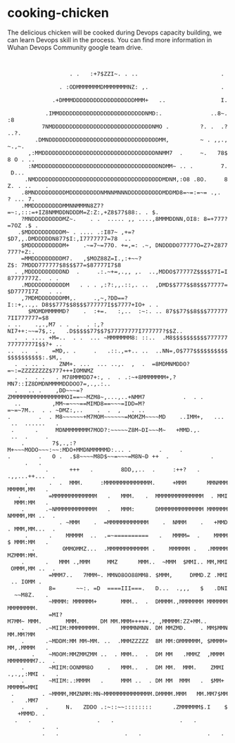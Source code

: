# cooking-chicken
The delicious chicken will be cooked during Devops capacity building, we can learn Devops skill in the process. You can find more information in Wuhan Devops Community google team drive.

<font face="monospace, Courier" size="2">
&nbsp;&nbsp;&nbsp;&nbsp;&nbsp;&nbsp;&nbsp;&nbsp;&nbsp;&nbsp;&nbsp;&nbsp;&nbsp;&nbsp;&nbsp;&nbsp;&nbsp;&nbsp;&nbsp;&nbsp;&nbsp;&nbsp;&nbsp;&nbsp;&nbsp;&nbsp;&nbsp;&nbsp;&nbsp;&nbsp;&nbsp;&nbsp;&nbsp;&nbsp;&nbsp;&nbsp;&nbsp;&nbsp;&nbsp;&nbsp;&nbsp;&nbsp;&nbsp;&nbsp;&nbsp;&nbsp;&nbsp;&nbsp;&nbsp;&nbsp;&nbsp;&nbsp;&nbsp;&nbsp;&nbsp;&nbsp;&nbsp;&nbsp;&nbsp;&nbsp;&nbsp;&nbsp;&nbsp;&nbsp;&nbsp;&nbsp;&nbsp;&nbsp;&nbsp;&nbsp;&nbsp;&nbsp;&nbsp;&nbsp;&nbsp;&nbsp;&nbsp;&nbsp;&nbsp;&nbsp;<br>
&nbsp;&nbsp;&nbsp;&nbsp;&nbsp;&nbsp;&nbsp;&nbsp;&nbsp;&nbsp;&nbsp;&nbsp;&nbsp;&nbsp;&nbsp;&nbsp;&nbsp;&nbsp;.&nbsp;.&nbsp;&nbsp;&nbsp;:+7$ZZI~.&nbsp;.&nbsp;..&nbsp;&nbsp;&nbsp;&nbsp;&nbsp;&nbsp;&nbsp;&nbsp;&nbsp;&nbsp;&nbsp;&nbsp;&nbsp;&nbsp;&nbsp;&nbsp;&nbsp;&nbsp;&nbsp;&nbsp;&nbsp;&nbsp;&nbsp;&nbsp;.&nbsp;&nbsp;&nbsp;&nbsp;&nbsp;&nbsp;&nbsp;&nbsp;&nbsp;&nbsp;&nbsp;&nbsp;&nbsp;&nbsp;&nbsp;&nbsp;&nbsp;<br>
&nbsp;&nbsp;&nbsp;&nbsp;&nbsp;&nbsp;&nbsp;&nbsp;&nbsp;&nbsp;&nbsp;&nbsp;&nbsp;&nbsp;&nbsp;.&nbsp;:ODMMMMMMMDMMMMMMMNZ:&nbsp;,.&nbsp;&nbsp;&nbsp;&nbsp;&nbsp;&nbsp;&nbsp;&nbsp;&nbsp;&nbsp;&nbsp;&nbsp;&nbsp;&nbsp;&nbsp;&nbsp;&nbsp;&nbsp;&nbsp;&nbsp;&nbsp;.&nbsp;&nbsp;&nbsp;&nbsp;&nbsp;&nbsp;&nbsp;&nbsp;&nbsp;&nbsp;&nbsp;&nbsp;&nbsp;&nbsp;&nbsp;&nbsp;&nbsp;<br>
&nbsp;&nbsp;&nbsp;&nbsp;&nbsp;&nbsp;&nbsp;&nbsp;&nbsp;&nbsp;&nbsp;&nbsp;&nbsp;.+DMMMDDDDDDDDDDDDDDDDDDMMM+&nbsp;&nbsp;&nbsp;..&nbsp;&nbsp;&nbsp;&nbsp;&nbsp;&nbsp;&nbsp;&nbsp;&nbsp;&nbsp;&nbsp;&nbsp;&nbsp;&nbsp;&nbsp;&nbsp;I.&nbsp;&nbsp;&nbsp;&nbsp;&nbsp;&nbsp;&nbsp;&nbsp;&nbsp;&nbsp;&nbsp;&nbsp;&nbsp;&nbsp;&nbsp;&nbsp;<br>
&nbsp;&nbsp;&nbsp;&nbsp;&nbsp;&nbsp;&nbsp;&nbsp;&nbsp;&nbsp;&nbsp;.IMMDDDDDDDDDDDDDDDDDDDDDDDDDNMD:.&nbsp;&nbsp;&nbsp;&nbsp;&nbsp;&nbsp;&nbsp;&nbsp;&nbsp;&nbsp;&nbsp;&nbsp;&nbsp;&nbsp;..8~.:8&nbsp;&nbsp;&nbsp;&nbsp;&nbsp;&nbsp;&nbsp;&nbsp;&nbsp;&nbsp;&nbsp;&nbsp;&nbsp;&nbsp;<br>
&nbsp;&nbsp;&nbsp;&nbsp;&nbsp;&nbsp;&nbsp;&nbsp;&nbsp;&nbsp;7NMDDDDDDDDDDDDDDDDDDDDDDDDDDDDDNMO&nbsp;.&nbsp;&nbsp;&nbsp;&nbsp;&nbsp;&nbsp;&nbsp;&nbsp;&nbsp;?.&nbsp;.&nbsp;&nbsp;.?..?.&nbsp;&nbsp;&nbsp;&nbsp;&nbsp;&nbsp;&nbsp;&nbsp;&nbsp;&nbsp;&nbsp;&nbsp;<br>
&nbsp;&nbsp;&nbsp;&nbsp;&nbsp;&nbsp;&nbsp;&nbsp;.DMNDDDDDDDDDDDDDDDDDDDDDDDDDDDDDDDDMM,&nbsp;&nbsp;&nbsp;&nbsp;&nbsp;&nbsp;&nbsp;&nbsp;&nbsp;~&nbsp;.&nbsp;,,.,~.,~.&nbsp;&nbsp;&nbsp;&nbsp;&nbsp;&nbsp;&nbsp;&nbsp;&nbsp;&nbsp;&nbsp;<br>
&nbsp;&nbsp;&nbsp;&nbsp;&nbsp;&nbsp;,:MMDDDDDDDDDDDDDDDDDDDDDDDDDDDDDDDDDNNMM7&nbsp;&nbsp;.&nbsp;&nbsp;&nbsp;&nbsp;&nbsp;~.&nbsp;&nbsp;&nbsp;78$8&nbsp;O&nbsp;.&nbsp;..&nbsp;&nbsp;&nbsp;&nbsp;&nbsp;&nbsp;&nbsp;&nbsp;<br>
&nbsp;&nbsp;&nbsp;&nbsp;&nbsp;&nbsp;:NMDDDDDDDDDDDDDDDDDDDDDDDDDDDDDDDDDDDNDMM~&nbsp;..&nbsp;.&nbsp;&nbsp;&nbsp;&nbsp;&nbsp;&nbsp;&nbsp;&nbsp;7.&nbsp;D...&nbsp;&nbsp;&nbsp;&nbsp;&nbsp;&nbsp;&nbsp;&nbsp;&nbsp;&nbsp;&nbsp;<br>
&nbsp;&nbsp;&nbsp;&nbsp;&nbsp;.NMDDDDDDDDDDDDDDDDDDDDDDDDDDDDDDDDDDDDDMDNM,:O8&nbsp;.8O.&nbsp;&nbsp;&nbsp;&nbsp;&nbsp;8Z.&nbsp;.&nbsp;..&nbsp;&nbsp;&nbsp;&nbsp;.&nbsp;&nbsp;&nbsp;&nbsp;<br>
&nbsp;&nbsp;&nbsp;&nbsp;.8MNDDDDDDDDDMDDDDDDDDDNMNNMNNNDDDDDDDDDDMDDMD8=~=:=~=&nbsp;.,.&nbsp;&nbsp;?&nbsp;...&nbsp;7.&nbsp;&nbsp;&nbsp;&nbsp;&nbsp;&nbsp;&nbsp;&nbsp;<br>
&nbsp;&nbsp;&nbsp;&nbsp;.MMDDDDDDDDDMMNNMMMN8Z7?=~:,:::=+IZ8NMMDDNDDDM=Z:Z:,+Z8$77$88:.&nbsp;.&nbsp;$.&nbsp;&nbsp;&nbsp;&nbsp;&nbsp;&nbsp;&nbsp;&nbsp;<br>
&nbsp;&nbsp;&nbsp;&nbsp;?MNDDDDDDDDDMZ~.&nbsp;&nbsp;&nbsp;&nbsp;.&nbsp;.&nbsp;&nbsp;.....&nbsp;,,&nbsp;....,8MMMDDNN,OI8:&nbsp;8=+777?=7OZ&nbsp;.$&nbsp;.&nbsp;&nbsp;&nbsp;&nbsp;&nbsp;&nbsp;&nbsp;<br>
&nbsp;&nbsp;&nbsp;.$MDDDDDDDDDDM~&nbsp;.&nbsp;....&nbsp;.:I87~&nbsp;,+=?$D7,,.DMDDDDDN877$I:,I7777777=78&nbsp;&nbsp;..&nbsp;&nbsp;&nbsp;&nbsp;&nbsp;&nbsp;&nbsp;<br>
&nbsp;&nbsp;&nbsp;&nbsp;$MDDDDDDDDDDM+&nbsp;&nbsp;&nbsp;&nbsp;.~=7~=77O.&nbsp;+=,=:&nbsp;.~,&nbsp;DNDDDDO77777O=Z7+Z877777?+Z:.&nbsp;&nbsp;&nbsp;&nbsp;&nbsp;&nbsp;&nbsp;&nbsp;<br>
&nbsp;&nbsp;&nbsp;&nbsp;=MMDDDDDDDDDM7.&nbsp;&nbsp;&nbsp;,$MOZ88Z=I.,:+~~?Z$:&nbsp;7MDDD777777$8$$$77=$87777I7$8&nbsp;&nbsp;&nbsp;&nbsp;&nbsp;&nbsp;&nbsp;&nbsp;<br>
&nbsp;&nbsp;.&nbsp;,MDDDDDDDDDDND&nbsp;&nbsp;.&nbsp;&nbsp;&nbsp;&nbsp;&nbsp;.:.~+=,.,,&nbsp;,.&nbsp;&nbsp;..,MDDO$77777Z$$$$77I=I87777777Z.&nbsp;&nbsp;.&nbsp;.&nbsp;<br>
&nbsp;&nbsp;&nbsp;&nbsp;.MDDDDDDDDDDDM&nbsp;&nbsp;&nbsp;.&nbsp;.&nbsp;.&nbsp;,:?:,,.::,.&nbsp;..&nbsp;&nbsp;,DMD$$777$$8$$$77777=$D7777I7Z&nbsp;&nbsp;&nbsp;.&nbsp;..<br>
&nbsp;&nbsp;&nbsp;&nbsp;,7MDMDDDDDDDMM,.&nbsp;&nbsp;&nbsp;&nbsp;&nbsp;.,~,?DD==?I::+,..,.&nbsp;D8$$777$$8$$$777777I$$7777+IO+&nbsp;.&nbsp;.&nbsp;<br>
&nbsp;&nbsp;&nbsp;&nbsp;&nbsp;&nbsp;$MOMDMMMMMD?&nbsp;&nbsp;&nbsp;&nbsp;.&nbsp;&nbsp;:+=.&nbsp;&nbsp;&nbsp;:,..&nbsp;&nbsp;:~:.&nbsp;..&nbsp;87$$77$$8$$$7777777II777777=$8&nbsp;&nbsp;&nbsp;&nbsp;<br>
.&nbsp;..&nbsp;&nbsp;&nbsp;&nbsp;.,.,M7&nbsp;.&nbsp;.&nbsp;&nbsp;.&nbsp;&nbsp;.&nbsp;:,?NI7++:~~=7$,:,&nbsp;&nbsp;&nbsp;.D$$$$$77$$7$77777777I777777?$$Z..&nbsp;<br>
&nbsp;&nbsp;.&nbsp;&nbsp;.&nbsp;....&nbsp;+M=..&nbsp;&nbsp;.&nbsp;.&nbsp;&nbsp;...&nbsp;~MMMMMMM8:&nbsp;::..&nbsp;&nbsp;.M8$$$$$$$$$$77777777777777I$$?+&nbsp;..<br>
..&nbsp;&nbsp;..&nbsp;&nbsp;.&nbsp;&nbsp;&nbsp;&nbsp;=MD,.&nbsp;.&nbsp;&nbsp;&nbsp;&nbsp;&nbsp;.&nbsp;&nbsp;&nbsp;.::.,=+..&nbsp;..&nbsp;&nbsp;..NN=,O$777$$$$$$$$$$$$$$$$$$$$:.$M,.<br>
&nbsp;&nbsp;.&nbsp;&nbsp;.&nbsp;..&nbsp;.&nbsp;&nbsp;&nbsp;&nbsp;ZNM+.&nbsp;...&nbsp;&nbsp;...&nbsp;..,.&nbsp;&nbsp;,&nbsp;&nbsp;.&nbsp;&nbsp;=8MDMNMDDO?=~:=ZZZZZZZZ$777+++IOMNMZ&nbsp;&nbsp;<br>
&nbsp;&nbsp;.&nbsp;&nbsp;.&nbsp;&nbsp;.&nbsp;.&nbsp;&nbsp;&nbsp;.&nbsp;M78MMMDD7+:,&nbsp;.&nbsp;&nbsp;.&nbsp;.:~+8MMMMMMM+,?MN7::IZ8DMDNMMMMDDDOO7=,.,.:..&nbsp;<br>
&nbsp;&nbsp;.&nbsp;&nbsp;&nbsp;..&nbsp;.&nbsp;&nbsp;&nbsp;&nbsp;,DD~~~=?ZMMMMMMMMMMMMMMMMOI==~~MZM8~,...,..+NMM7&nbsp;&nbsp;&nbsp;&nbsp;&nbsp;&nbsp;&nbsp;&nbsp;&nbsp;&nbsp;&nbsp;.&nbsp;&nbsp;.&nbsp;.&nbsp;<br>
&nbsp;&nbsp;..&nbsp;&nbsp;&nbsp;&nbsp;&nbsp;&nbsp;&nbsp;&nbsp;&nbsp;,MM~=~~~==MIMD8==~~~=IDD=M?=~=~7M..&nbsp;&nbsp;.&nbsp;.&nbsp;~DMZ:,..&nbsp;&nbsp;&nbsp;&nbsp;.&nbsp;&nbsp;.&nbsp;&nbsp;,&nbsp;&nbsp;&nbsp;.&nbsp;..<br>
.&nbsp;&nbsp;&nbsp;&nbsp;&nbsp;&nbsp;&nbsp;&nbsp;.&nbsp;&nbsp;.&nbsp;M8~~~~~~+M7MOM~~~~~~=MOMZM~~~~MD&nbsp;&nbsp;&nbsp;&nbsp;..IMM+,&nbsp;&nbsp;&nbsp;...&nbsp;&nbsp;..&nbsp;&nbsp;......&nbsp;&nbsp;&nbsp;.&nbsp;<br>
&nbsp;.&nbsp;&nbsp;&nbsp;&nbsp;&nbsp;&nbsp;.&nbsp;&nbsp;&nbsp;&nbsp;&nbsp;MDNMMMMMMM7MOD?:~~~~~Z8M~DI~~~M~&nbsp;&nbsp;&nbsp;+MMD.,.&nbsp;&nbsp;&nbsp;&nbsp;&nbsp;&nbsp;&nbsp;&nbsp;&nbsp;..&nbsp;&nbsp;.&nbsp;&nbsp;&nbsp;&nbsp;&nbsp;.&nbsp;&nbsp;&nbsp;&nbsp;<br>
&nbsp;&nbsp;&nbsp;&nbsp;.&nbsp;&nbsp;&nbsp;&nbsp;&nbsp;&nbsp;&nbsp;&nbsp;7$,.,:?M+~~~MODO~~~:~~:MDO+MMDNMMMMMD:...&nbsp;.&nbsp;&nbsp;&nbsp;&nbsp;&nbsp;&nbsp;&nbsp;&nbsp;.&nbsp;&nbsp;&nbsp;&nbsp;&nbsp;.&nbsp;&nbsp;&nbsp;&nbsp;&nbsp;&nbsp;&nbsp;&nbsp;&nbsp;<br>
.&nbsp;&nbsp;&nbsp;&nbsp;&nbsp;&nbsp;&nbsp;&nbsp;.&nbsp;&nbsp;&nbsp;O&nbsp;.&nbsp;&nbsp;.$8~~~~M8D$~~=~~~=M8N~D&nbsp;++&nbsp;&nbsp;.&nbsp;&nbsp;&nbsp;&nbsp;&nbsp;&nbsp;&nbsp;&nbsp;&nbsp;&nbsp;&nbsp;&nbsp;.&nbsp;&nbsp;&nbsp;&nbsp;&nbsp;&nbsp;&nbsp;&nbsp;&nbsp;.&nbsp;&nbsp;&nbsp;.&nbsp;&nbsp;&nbsp;&nbsp;&nbsp;&nbsp;<br>
&nbsp;&nbsp;&nbsp;&nbsp;&nbsp;&nbsp;&nbsp;&nbsp;&nbsp;&nbsp;&nbsp;.&nbsp;&nbsp;&nbsp;&nbsp;&nbsp;&nbsp;+++&nbsp;&nbsp;&nbsp;.&nbsp;&nbsp;&nbsp;&nbsp;&nbsp;&nbsp;&nbsp;&nbsp;8DD,,..&nbsp;&nbsp;.&nbsp;&nbsp;&nbsp;&nbsp;&nbsp;:++?&nbsp;&nbsp;&nbsp;.&nbsp;&nbsp;&nbsp;&nbsp;&nbsp;&nbsp;&nbsp;&nbsp;.,,...++...&nbsp;&nbsp;.&nbsp;&nbsp;<br>
&nbsp;&nbsp;&nbsp;&nbsp;&nbsp;.&nbsp;&nbsp;&nbsp;&nbsp;&nbsp;&nbsp;.&nbsp;&nbsp;.&nbsp;&nbsp;MMM.&nbsp;&nbsp;&nbsp;&nbsp;&nbsp;:MMMMMMMMMMMMMM.&nbsp;&nbsp;&nbsp;&nbsp;&nbsp;+MMM&nbsp;&nbsp;&nbsp;&nbsp;&nbsp;&nbsp;MMNMMMMMMMM,MM&nbsp;&nbsp;&nbsp;.&nbsp;&nbsp;&nbsp;&nbsp;<br>
&nbsp;&nbsp;&nbsp;.&nbsp;&nbsp;&nbsp;&nbsp;&nbsp;&nbsp;&nbsp;&nbsp;=MMMMMMMMMMMMM&nbsp;&nbsp;&nbsp;.&nbsp;&nbsp;&nbsp;MMM.&nbsp;&nbsp;&nbsp;.&nbsp;&nbsp;MMMMMMMMMMMMMM&nbsp;&nbsp;.&nbsp;MMI&nbsp;&nbsp;MMM:MM&nbsp;&nbsp;&nbsp;.&nbsp;&nbsp;&nbsp;&nbsp;<br>
&nbsp;&nbsp;&nbsp;&nbsp;.&nbsp;&nbsp;&nbsp;&nbsp;&nbsp;&nbsp;.~NMMMMMMMMMMMM&nbsp;&nbsp;&nbsp;.&nbsp;&nbsp;&nbsp;MMM:&nbsp;&nbsp;&nbsp;&nbsp;&nbsp;&nbsp;DMMMMMMMMMMMMM&nbsp;MMMMMMNMMMM,MM&nbsp;..&nbsp;&nbsp;.&nbsp;&nbsp;<br>
&nbsp;&nbsp;&nbsp;&nbsp;&nbsp;&nbsp;&nbsp;&nbsp;&nbsp;&nbsp;&nbsp;&nbsp;&nbsp;&nbsp;&nbsp;.&nbsp;~MMM&nbsp;&nbsp;&nbsp;&nbsp;.&nbsp;&nbsp;=MMMMMMMMMMMM&nbsp;&nbsp;&nbsp;&nbsp;.&nbsp;&nbsp;NMMM&nbsp;&nbsp;&nbsp;&nbsp;.&nbsp;&nbsp;&nbsp;+MMD.&nbsp;MMM,MM...&nbsp;&nbsp;.&nbsp;&nbsp;<br>
&nbsp;&nbsp;&nbsp;&nbsp;&nbsp;.&nbsp;&nbsp;&nbsp;&nbsp;&nbsp;&nbsp;.&nbsp;&nbsp;&nbsp;&nbsp;MMMMM&nbsp;&nbsp;..&nbsp;&nbsp;.=~==========&nbsp;&nbsp;&nbsp;.&nbsp;&nbsp;&nbsp;MMMM=&nbsp;&nbsp;.&nbsp;&nbsp;&nbsp;&nbsp;MMMM$&nbsp;MMM:MM&nbsp;&nbsp;&nbsp;.&nbsp;&nbsp;&nbsp;&nbsp;<br>
&nbsp;&nbsp;&nbsp;&nbsp;&nbsp;&nbsp;&nbsp;.&nbsp;&nbsp;&nbsp;&nbsp;&nbsp;&nbsp;&nbsp;&nbsp;OMMOMMZ...&nbsp;&nbsp;.MMMMMMMMMMMM&nbsp;.&nbsp;&nbsp;&nbsp;&nbsp;MMMMMM&nbsp;.&nbsp;&nbsp;&nbsp;.MMMMMMZMMM:MM.&nbsp;&nbsp;&nbsp;&nbsp;&nbsp;&nbsp;&nbsp;<br>
&nbsp;&nbsp;&nbsp;&nbsp;.&nbsp;&nbsp;&nbsp;&nbsp;&nbsp;&nbsp;.&nbsp;&nbsp;&nbsp;MMM&nbsp;.,MMM&nbsp;&nbsp;&nbsp;&nbsp;&nbsp;MMZ&nbsp;&nbsp;&nbsp;&nbsp;&nbsp;&nbsp;MMM..&nbsp;&nbsp;~MMM&nbsp;&nbsp;$MMI..&nbsp;MM,MMI&nbsp;OMMM,MM&nbsp;..&nbsp;&nbsp;.&nbsp;&nbsp;<br>
&nbsp;&nbsp;&nbsp;&nbsp;&nbsp;&nbsp;&nbsp;&nbsp;&nbsp;&nbsp;&nbsp;&nbsp;=MMM7..&nbsp;&nbsp;&nbsp;7MMM~.&nbsp;MMNO8OO88MM8.&nbsp;$MMM,&nbsp;&nbsp;&nbsp;&nbsp;&nbsp;DMMD.Z&nbsp;.MMI&nbsp;..&nbsp;IOMM&nbsp;.&nbsp;&nbsp;&nbsp;&nbsp;&nbsp;&nbsp;<br>
&nbsp;&nbsp;&nbsp;&nbsp;&nbsp;&nbsp;&nbsp;&nbsp;&nbsp;&nbsp;&nbsp;&nbsp;8=&nbsp;&nbsp;&nbsp;&nbsp;&nbsp;&nbsp;~~:.&nbsp;=D&nbsp;&nbsp;====III===.&nbsp;&nbsp;&nbsp;D...&nbsp;&nbsp;.,,,&nbsp;&nbsp;&nbsp;$&nbsp;&nbsp;&nbsp;.DNI&nbsp;&nbsp;~~M8Z.&nbsp;&nbsp;&nbsp;.&nbsp;&nbsp;&nbsp;&nbsp;<br>
&nbsp;&nbsp;&nbsp;&nbsp;&nbsp;&nbsp;&nbsp;&nbsp;&nbsp;&nbsp;&nbsp;&nbsp;~MMMM:&nbsp;MMMMMM+&nbsp;&nbsp;&nbsp;&nbsp;&nbsp;&nbsp;&nbsp;MMM..&nbsp;&nbsp;.&nbsp;&nbsp;DMMMM.,MMMMMMM&nbsp;MMMMMMMMMMMMMM.&nbsp;&nbsp;&nbsp;&nbsp;&nbsp;&nbsp;&nbsp;<br>
&nbsp;&nbsp;&nbsp;&nbsp;&nbsp;&nbsp;&nbsp;&nbsp;&nbsp;&nbsp;&nbsp;&nbsp;=MI?M7MM~&nbsp;MMM.&nbsp;&nbsp;&nbsp;&nbsp;&nbsp;&nbsp;&nbsp;MMM.&nbsp;&nbsp;&nbsp;&nbsp;&nbsp;&nbsp;DM&nbsp;MM.MMM+++++.,&nbsp;,MMMMM:ZZ+MM..&nbsp;&nbsp;&nbsp;&nbsp;&nbsp;&nbsp;<br>
&nbsp;&nbsp;&nbsp;&nbsp;.&nbsp;&nbsp;&nbsp;&nbsp;&nbsp;&nbsp;.~MIIM:MMMMMMMM.&nbsp;&nbsp;&nbsp;&nbsp;&nbsp;&nbsp;MMMMNMNN.&nbsp;DM&nbsp;MMZMD.&nbsp;&nbsp;&nbsp;&nbsp;.&nbsp;MM$MMNMM.MM?MM&nbsp;&nbsp;&nbsp;&nbsp;&nbsp;&nbsp;&nbsp;&nbsp;<br>
&nbsp;&nbsp;&nbsp;&nbsp;.&nbsp;&nbsp;&nbsp;&nbsp;&nbsp;&nbsp;.~MDDM:MM&nbsp;MM~MM.&nbsp;..&nbsp;&nbsp;.MMMZZZZZ&nbsp;&nbsp;8M&nbsp;MM:OMMMMMM,&nbsp;$MMMM+MM,.MMMM&nbsp;&nbsp;&nbsp;.&nbsp;&nbsp;&nbsp;&nbsp;<br>
&nbsp;&nbsp;&nbsp;&nbsp;&nbsp;&nbsp;&nbsp;.&nbsp;&nbsp;&nbsp;&nbsp;~MOOM:MMZMMZMM&nbsp;..&nbsp;&nbsp;.&nbsp;MMM..&nbsp;&nbsp;.&nbsp;&nbsp;DM&nbsp;MM&nbsp;&nbsp;&nbsp;.MMMZ&nbsp;&nbsp;,MMMM&nbsp;MMMMMMMM7..&nbsp;&nbsp;.&nbsp;&nbsp;<br>
&nbsp;&nbsp;&nbsp;&nbsp;.&nbsp;&nbsp;&nbsp;&nbsp;&nbsp;&nbsp;&nbsp;~MIIM:OONMM8O&nbsp;&nbsp;&nbsp;&nbsp;.&nbsp;&nbsp;&nbsp;MMM..&nbsp;&nbsp;.&nbsp;&nbsp;DM&nbsp;MM.&nbsp;&nbsp;MMM.&nbsp;&nbsp;&nbsp;&nbsp;ZMMI&nbsp;.,.,,:MMI&nbsp;.&nbsp;&nbsp;&nbsp;.&nbsp;<br>
&nbsp;&nbsp;&nbsp;&nbsp;.&nbsp;&nbsp;&nbsp;&nbsp;&nbsp;&nbsp;&nbsp;~MIIM:.:MMMM&nbsp;&nbsp;&nbsp;.&nbsp;&nbsp;&nbsp;&nbsp;&nbsp;MMM&nbsp;..&nbsp;&nbsp;.&nbsp;DM&nbsp;MM&nbsp;&nbsp;MMM&nbsp;&nbsp;&nbsp;.&nbsp;&nbsp;$MM+&nbsp;MMMMM=MMI&nbsp;&nbsp;&nbsp;&nbsp;&nbsp;&nbsp;&nbsp;<br>
&nbsp;.&nbsp;&nbsp;&nbsp;&nbsp;&nbsp;&nbsp;&nbsp;&nbsp;.&nbsp;~MMMM,MMZNMM:MN~MMMMMMMMMMMMMM.DMMMM.MMM&nbsp;&nbsp;&nbsp;MM.MM7$MM&nbsp;.&nbsp;&nbsp;&nbsp;.MM7&nbsp;&nbsp;&nbsp;&nbsp;&nbsp;&nbsp;&nbsp;<br>
&nbsp;&nbsp;&nbsp;&nbsp;.&nbsp;&nbsp;&nbsp;&nbsp;&nbsp;&nbsp;.&nbsp;&nbsp;&nbsp;&nbsp;&nbsp;N.&nbsp;&nbsp;&nbsp;ZDDO&nbsp;.:~::~~::::::::&nbsp;&nbsp;&nbsp;&nbsp;&nbsp;&nbsp;.ZMMMMMM$.I&nbsp;&nbsp;&nbsp;&nbsp;$&nbsp;&nbsp;&nbsp;+MMMD.&nbsp;.&nbsp;&nbsp;&nbsp;&nbsp;&nbsp;<br>
&nbsp;&nbsp;.&nbsp;&nbsp;&nbsp;.&nbsp;&nbsp;&nbsp;&nbsp;&nbsp;&nbsp;&nbsp;&nbsp;&nbsp;&nbsp;&nbsp;&nbsp;&nbsp;&nbsp;&nbsp;&nbsp;&nbsp;&nbsp;&nbsp;.&nbsp;&nbsp;&nbsp;.&nbsp;&nbsp;&nbsp;&nbsp;&nbsp;&nbsp;&nbsp;&nbsp;&nbsp;&nbsp;&nbsp;&nbsp;&nbsp;&nbsp;&nbsp;&nbsp;&nbsp;&nbsp;&nbsp;.&nbsp;&nbsp;&nbsp;.&nbsp;&nbsp;&nbsp;&nbsp;&nbsp;&nbsp;&nbsp;&nbsp;&nbsp;&nbsp;&nbsp;&nbsp;&nbsp;&nbsp;&nbsp;&nbsp;&nbsp;&nbsp;&nbsp;.&nbsp;&nbsp;&nbsp;.&nbsp;<br>
&nbsp;&nbsp;&nbsp;&nbsp;&nbsp;&nbsp;&nbsp;&nbsp;&nbsp;&nbsp;.&nbsp;&nbsp;&nbsp;.&nbsp;&nbsp;&nbsp;&nbsp;&nbsp;&nbsp;&nbsp;&nbsp;&nbsp;&nbsp;&nbsp;&nbsp;&nbsp;&nbsp;&nbsp;&nbsp;&nbsp;&nbsp;&nbsp;.&nbsp;&nbsp;&nbsp;.&nbsp;&nbsp;&nbsp;&nbsp;&nbsp;&nbsp;&nbsp;&nbsp;&nbsp;&nbsp;&nbsp;&nbsp;&nbsp;&nbsp;&nbsp;&nbsp;&nbsp;&nbsp;&nbsp;.&nbsp;&nbsp;&nbsp;.&nbsp;&nbsp;&nbsp;&nbsp;&nbsp;&nbsp;&nbsp;&nbsp;&nbsp;&nbsp;&nbsp;&nbsp;&nbsp;&nbsp;&nbsp;&nbsp;&nbsp;<br>
&nbsp;&nbsp;&nbsp;&nbsp;&nbsp;&nbsp;&nbsp;&nbsp;&nbsp;&nbsp;&nbsp;&nbsp;&nbsp;&nbsp;&nbsp;&nbsp;&nbsp;&nbsp;&nbsp;&nbsp;&nbsp;&nbsp;&nbsp;&nbsp;&nbsp;&nbsp;&nbsp;&nbsp;&nbsp;&nbsp;&nbsp;&nbsp;&nbsp;&nbsp;&nbsp;&nbsp;&nbsp;&nbsp;&nbsp;&nbsp;&nbsp;&nbsp;&nbsp;&nbsp;&nbsp;&nbsp;&nbsp;&nbsp;&nbsp;&nbsp;&nbsp;&nbsp;&nbsp;&nbsp;&nbsp;&nbsp;&nbsp;&nbsp;&nbsp;&nbsp;&nbsp;&nbsp;&nbsp;&nbsp;&nbsp;
</font>